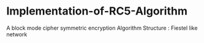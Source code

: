 # Implementation-of-RC5-Algorithm
A block mode cipher symmetric encryption Algorithm
Structure : Fiestel like network
